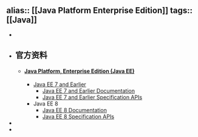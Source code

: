 alias:: [[Java Platform Enterprise Edition]]
tags:: [[Java]]
---

-
- ## 官方资料
	- #### [Java Platform, Enterprise Edition (Java EE)](https://www.oracle.com/java/technologies/java-ee-glance.html)
		- [Java EE 7 and Earlier](https://docs.oracle.com/javaee/7/index.html)
			- [Java EE 7 and Earlier Documentation](https://javaee.github.io/glassfish/documentation4)
			- [Java EE 7 and Earlier Specification APIs](https://docs.oracle.com/javaee/7/api/)
		- Java EE 8
			- [Java EE 8 Documentation](https://javaee.github.io/glassfish/documentation)
			- [Java EE 8 Specification APIs](https://javaee.github.io/javaee-spec/javadocs/)
-
-